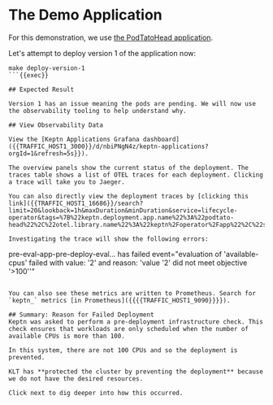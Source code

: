 # The Demo Application
For this demonstration, we use [the PodTatoHead application](https://github.com/podtato-head/podtato-head).

Let's attempt to deploy version 1 of the application now:

```
make deploy-version-1
```{{exec}}

## Expected Result

Version 1 has an issue meaning the pods are pending. We will now use the observability tooling to help understand why.

## View Observability Data

View the [Keptn Applications Grafana dashboard]({{TRAFFIC_HOST1_3000}}/d/nbiPNgN4z/keptn-applications?orgId=1&refresh=5s}}).

The overview panels show the current status of the deployment. The traces table shows a list of OTEL traces for each deployment. Clicking a trace will take you to Jaeger.

You can also directly view the deployment traces by [clicking this link]({{TRAFFIC_HOST1_16686}}/search?limit=20&lookback=1h&maxDuration&minDuration&service=lifecycle-operator&tags=%7B%22keptn.deployment.app.name%22%3A%22podtato-head%22%2C%22otel.library.name%22%3A%22keptn%2Foperator%2Fapp%22%2C%22span.kind%22%3A%22server%22%7D).

Investigating the trace will show the following errors:

```
pre-eval-app-pre-deploy-eval... has failed
event="evaluation of 'available-cpus' failed with value: '2' and reason: 'value '2' did not meet objective '>100''"
```

You can also see these metrics are written to Prometheus. Search for `keptn_` metrics [in Prometheus]({{{{TRAFFIC_HOST1_9090}}}}).

## Summary: Reason for Failed Deployment
Keptn was asked to perform a pre-deployment infrastructure check. This check ensures that workloads are only scheduled when the number of available CPUs is more than 100.

In this system, there are not 100 CPUs and so the deployment is prevented.

KLT has **protected the cluster by preventing the deployment** because we do not have the desired resources.

Click next to dig deeper into how this occurred.
